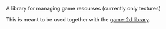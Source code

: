 A library for managing game resourses (currently only textures)

This is meant to be used together with the [game-2d library](http://package.elm-lang.org/packages/Zinggi/elm-2d-game/latest/).
